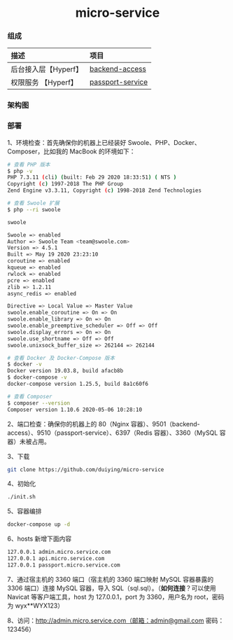 <h1 align="center">
    micro-service
    <br>
</h1>

### 组成

| 描述 | 项目 |  
| :--- | :---- |
| 后台接入层【Hyperf】 | [backend-access](https://github.com/duiying/backend-access) | 
| 权限服务 【Hyperf】| [passport-service](https://github.com/duiying/passport-service) | 

### 架构图



### 部署

1、环境检查：首先确保你的机器上已经装好 Swoole、PHP、Docker、Composer，比如我的 MacBook 的环境如下：  

```sh
# 查看 PHP 版本
$ php -v
PHP 7.3.11 (cli) (built: Feb 29 2020 18:33:51) ( NTS )
Copyright (c) 1997-2018 The PHP Group
Zend Engine v3.3.11, Copyright (c) 1998-2018 Zend Technologies

# 查看 Swoole 扩展
$ php --ri swoole

swoole

Swoole => enabled
Author => Swoole Team <team@swoole.com>
Version => 4.5.1
Built => May 19 2020 23:23:10
coroutine => enabled
kqueue => enabled
rwlock => enabled
pcre => enabled
zlib => 1.2.11
async_redis => enabled

Directive => Local Value => Master Value
swoole.enable_coroutine => On => On
swoole.enable_library => On => On
swoole.enable_preemptive_scheduler => Off => Off
swoole.display_errors => On => On
swoole.use_shortname => Off => Off
swoole.unixsock_buffer_size => 262144 => 262144

# 查看 Docker 及 Docker-Compose 版本
$ docker -v
Docker version 19.03.8, build afacb8b
$ docker-compose -v
docker-compose version 1.25.5, build 8a1c60f6

# 查看 Composer
$ composer --version
Composer version 1.10.6 2020-05-06 10:28:10
```

2、端口检查：确保你的机器上的 80（Nginx 容器）、9501（backend-access）、9510（passport-service）、6397（Redis 容器）、3360（MySQL 容器）未被占用。 

3、下载

```sh
git clone https://github.com/duiying/micro-service
```

4、初始化
```sh
./init.sh
```

5、容器编排
```sh
docker-compose up -d
```

6、hosts 新增下面内容
```sh
127.0.0.1 admin.micro.service.com 
127.0.0.1 api.micro.service.com
127.0.0.1 passport.micro.service.com
```

7、通过宿主机的 3360 端口（宿主机的 3360 端口映射 MySQL 容器暴露的 3306 端口）连接 MySQL 容器，导入 SQL（sql.sql）。（**如何连接**？可以使用 Navicat 等客户端工具，host 为 127.0.0.1，port 为 3360，用户名为 root，密码为 wyx**WYX123）    

8、访问：http://admin.micro.service.com（邮箱：admin@gmail.com 密码：123456）